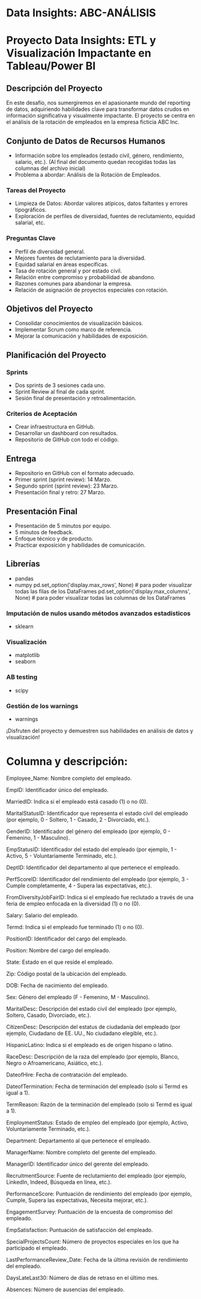 # Data Insights: ABC-ANÁLISIS

# Proyecto Data Insights: ETL y Visualización Impactante en Tableau/Power BI

## Descripción del Proyecto
En este desafío, nos sumergiremos en el apasionante mundo del reporting de datos, adquiriendo habilidades clave para transformar datos crudos en información significativa y visualmente impactante. El proyecto se centra en el análisis de la rotación de empleados en la empresa ficticia ABC Inc.

## Conjunto de Datos de Recursos Humanos
- Información sobre los empleados (estado civil, género, rendimiento, salario, etc.). (Al final del documento quedan recogidas todas las columnas del archivo inicial)
- Problema a abordar: Análisis de la Rotación de Empleados.

### Tareas del Proyecto
- Limpieza de Datos: Abordar valores atípicos, datos faltantes y errores tipográficos.
- Exploración de perfiles de diversidad, fuentes de reclutamiento, equidad salarial, etc.

### Preguntas Clave
- Perfil de diversidad general.
- Mejores fuentes de reclutamiento para la diversidad.
- Equidad salarial en áreas específicas.
- Tasa de rotación general y por estado civil.
- Relación entre compromiso y probabilidad de abandono.
- Razones comunes para abandonar la empresa.
- Relación de asignación de proyectos especiales con rotación.

## Objetivos del Proyecto
- Consolidar conocimientos de visualización básicos.
- Implementar Scrum como marco de referencia.
- Mejorar la comunicación y habilidades de exposición.

## Planificación del Proyecto
### Sprints
- Dos sprints de 3 sesiones cada uno.
- Sprint Review al final de cada sprint.
- Sesión final de presentación y retroalimentación.

### Criterios de Aceptación
- Crear infraestructura en GitHub.
- Desarrollar un dashboard con resultados.
- Repositorio de GitHub con todo el código.

## Entrega
- Repositorio en GitHub con el formato adecuado.
- Primer sprint (sprint review): 14 Marzo.
- Segundo sprint (sprint review): 23 Marzo.
- Presentación final y retro: 27 Marzo.

## Presentación Final
- Presentación de 5 minutos por equipo.
- 5 minutos de feedback.
- Enfoque técnico y de producto.
- Practicar exposición y habilidades de comunicación.

## Librerías 
- pandas 
- numpy
pd.set_option('display.max_rows', None) # para poder visualizar todas las filas de los DataFrames
pd.set_option('display.max_columns', None) # para poder visualizar todas las columnas de los DataFrames

### Imputación de nulos usando métodos avanzados estadísticos
- sklearn
### Visualización
- matplotlib
- seaborn
### AB testing
- scipy
### Gestión de los warnings
- warnings

¡Disfruten del proyecto y demuestren sus habilidades en análisis de datos y visualización!



# Columna y descripción:

Employee_Name: Nombre completo del empleado.

EmpID: Identificador único del empleado.

MarriedID: Indica si el empleado está casado (1) o no (0).

MaritalStatusID: Identificador que representa el estado civil del empleado (por ejemplo, 0 - Soltero, 1 - Casado, 2 - Divorciado, etc.).

GenderID: Identificador del género del empleado (por ejemplo, 0 - Femenino, 1 - Masculino).

EmpStatusID: Identificador del estado del empleado (por ejemplo, 1 - Activo, 5 - Voluntariamente Terminado, etc.).

DeptID: Identificador del departamento al que pertenece el empleado.

PerfScoreID: Identificador del rendimiento del empleado (por ejemplo, 3 - Cumple completamente, 4 - Supera las expectativas, etc.).

FromDiversityJobFairID: Indica si el empleado fue reclutado a través de una feria de empleo enfocada en la diversidad (1) o no (0).

Salary: Salario del empleado.

Termd: Indica si el empleado fue terminado (1) o no (0).

PositionID: Identificador del cargo del empleado.

Position: Nombre del cargo del empleado.

State: Estado en el que reside el empleado.

Zip: Código postal de la ubicación del empleado.

DOB: Fecha de nacimiento del empleado.

Sex: Género del empleado (F - Femenino, M - Masculino).

MaritalDesc: Descripción del estado civil del empleado (por ejemplo, Soltero, Casado, Divorciado, etc.).

CitizenDesc: Descripción del estatus de ciudadanía del empleado (por ejemplo, Ciudadano de EE. UU., No ciudadano elegible, etc.).

HispanicLatino: Indica si el empleado es de origen hispano o latino.

RaceDesc: Descripción de la raza del empleado (por ejemplo, Blanco, Negro o Afroamericano, Asiático, etc.).

DateofHire: Fecha de contratación del empleado.

DateofTermination: Fecha de terminación del empleado (solo si Termd es igual a 1).

TermReason: Razón de la terminación del empleado (solo si Termd es igual a 1).

EmploymentStatus: Estado de empleo del empleado (por ejemplo, Activo, Voluntariamente Terminado, etc.).

Department: Departamento al que pertenece el empleado.

ManagerName: Nombre completo del gerente del empleado.

ManagerID: Identificador único del gerente del empleado.

RecruitmentSource: Fuente de reclutamiento del empleado (por ejemplo, LinkedIn, Indeed, Búsqueda en línea, etc.).

PerformanceScore: Puntuación de rendimiento del empleado (por ejemplo, Cumple, Supera las expectativas, Necesita mejorar, etc.).

EngagementSurvey: Puntuación de la encuesta de compromiso del empleado.

EmpSatisfaction: Puntuación de satisfacción del empleado.

SpecialProjectsCount: Número de proyectos especiales en los que ha participado el empleado.

LastPerformanceReview_Date: Fecha de la última revisión de rendimiento del empleado.

DaysLateLast30: Número de días de retraso en el último mes.

Absences: Número de ausencias del empleado.